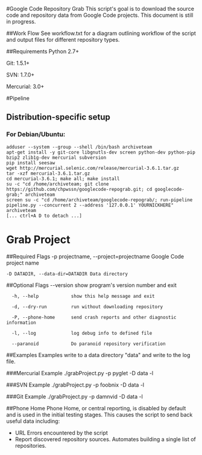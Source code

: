 #Google Code Repository Grab
This script's goal is to download the source code and repository data from Google Code projects. This document is still in progress.

##Work Flow
See workflow.txt for a diagram outlining workflow of the script and output files for different repository types.

##Requirements
Python 2.7+

Git: 1.5.1+

SVN: 1.7.0+

Mercurial: 3.0+

#Pipeline

Distribution-specific setup
-------------------------
### For Debian/Ubuntu:

    adduser --system --group --shell /bin/bash archiveteam
    apt-get install -y git-core libgnutls-dev screen python-dev python-pip bzip2 zlib1g-dev mercurial subversion
    pip install seesaw
    wget http://mercurial.selenic.com/release/mercurial-3.6.1.tar.gz
    tar -xzf mercurial-3.6.1.tar.gz
    cd mercurial-3.6.1; make all; make install
    su -c "cd /home/archiveteam; git clone https://github.com/chpwssn/googlecode-repograb.git; cd googlecode-grab;" archiveteam
    screen su -c "cd /home/archiveteam/googlecode-repograb/; run-pipeline pipeline.py --concurrent 2 --address '127.0.0.1' YOURNICKHERE" archiveteam
    [... ctrl+A D to detach ...]


# Grab Project

##Required Flags
	-p projectname, --project=projectname Google Code project name

	-D DATADIR, --data-dir=DATADIR Data directory

##Optional Flags
	  --version             show program's version number and exit
  
	  -h, --help            show this help message and exit
  
	  -d, --dry-run         run without downloading repository
  
	  -P, --phone-home      send crash reports and other diagnostic information
  
	  -l, --log             log debug info to defined file
  
	  --paranoid            Do paranoid repository verification

##Examples
Examples write to a data directory "data" and write to the log file.

###Mercurial Example
	./grabProject.py -p pyglet -D data -l
	
###SVN Example
	./grabProject.py -p foobnix -D data -l
	
###Git Example
	./grabProject.py -p damnvid -D data -l
	
##Phone Home
Phone Home, or central reporting, is disabled by default and is used in the initial testing stages. This causes the script to send back useful data including:
* URL Errors encountered by the script
* Report discovered repository sources. Automates building a single list of repositories.